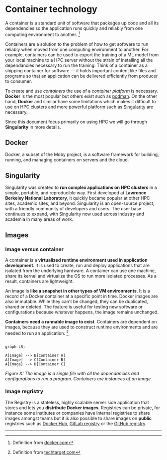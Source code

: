 # Container technology

A container is a standard unit of software that packages up code and all its dependencies so the application runs quickly and reliably from one computing environment to another. [^1]

Containers are a solution to the problem of how to get software to run reliably when moved from one computing environment to another. For example, containers can be used to export the training of a ML model from your local machine to a HPC server without the strain of installing all the dependancies necessary to run the training. Think of a container as a shipping container for software — it holds important content like files and programs so that an application can be delivered efficiently from producer to consumer.

To create and use *containers* the use of a *container platform* is necessary. **Docker** is the most popular but others exist such as [podman](https://podman.io/). On the other hand, **Docker** and similar have some limitations which makes it difficult to use on HPC clusters and more powerful platform such as [Singularity](https://docs.sylabs.io/guides/3.5/user-guide/introduction.html) are necessary.

Since this document focus primarily on using HPC we will go through **Singularity** in more details.

## Docker

Docker, a subset of the Moby project, is a software framework for building, running, and managing containers on servers and the cloud. 


## Singularity

Singularity was created to **run complex applications on HPC clusters** in a simple, portable, and reproducible way. First developed at **Lawrence Berkeley National Laboratory**, it quickly became popular at other HPC sites, academic sites, and beyond. Singularity is an open-source project, with a friendly community of developers and users. The user base continues to expand, with Singularity now used across industry and academia in many areas of work.

## Images 

### Image versus container

A container is a **virtualized runtime environment used in application development**. It is used to create, run and deploy applications that are isolated from the underlying hardware. A container can use one machine, share its kernel and virtualize the OS to run more isolated processes. As a result, containers are lightweight.

An image is **like a snapshot in other types of VM environments**. It is a record of a Docker container at a specific point in time. Docker images are also immutable. While they can't be changed, they can be duplicated, shared or deleted. The feature is useful for testing new software or configurations because whatever happens, the image remains unchanged.

**Containers need a runnable image to exist**. Containers are dependent on images, because they are used to construct runtime environments and are needed to run an application. [^2]

```mermaid

graph LR;

A[Image] --> B[Container A]
A[Image] --> C[Container B]
A[Image] --> D[Container C]

```
*Figure X: The image is a single file with all the dependancies and configurations to run a program. Containers are instances of an image.*

### Image regristry

The Registry is a stateless, highly scalable server side application that stores and lets you **distribute Docker images**. Registries can be private, for instance some institutes or companies have internal registries to share images amongst teams but it is also possible to share images on **public** registries such as [Docker Hub](https://hub.docker.com/), [GitLab registry](https://docs.gitlab.com/ee/user/packages/container_registry/) or the [GitHub registry](https://docs.github.com/en/packages/working-with-a-github-packages-registry/working-with-the-container-registry).



---

[^1]: Definition from [docker.com](https://www.docker.com/resources/what-container/)

[^2]: Definition from [techtarget.com](https://www.techtarget.com/searchitoperations/definition/Docker-image)

